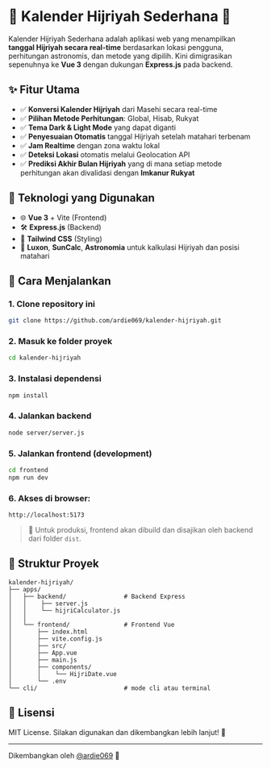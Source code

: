 # 📅 Kalender Hijriyah Sederhana 🌙

Kalender Hijriyah Sederhana adalah aplikasi web yang menampilkan **tanggal Hijriyah secara real-time** berdasarkan lokasi pengguna, perhitungan astronomis, dan metode yang dipilih. Kini dimigrasikan sepenuhnya ke **Vue 3** dengan dukungan **Express.js** pada backend.

## ✨ Fitur Utama

- ✅ **Konversi Kalender Hijriyah** dari Masehi secara real-time
- ✅ **Pilihan Metode Perhitungan**: Global, Hisab, Rukyat
- ✅ **Tema Dark & Light Mode** yang dapat diganti
- ✅ **Penyesuaian Otomatis** tanggal Hijriyah setelah matahari terbenam
- ✅ **Jam Realtime** dengan zona waktu lokal
- ✅ **Deteksi Lokasi** otomatis melalui Geolocation API
- ✅ **Prediksi Akhir Bulan Hijriyah** yang di mana setiap metode perhitungan akan divalidasi dengan **Imkanur Rukyat**

## 🔧 Teknologi yang Digunakan

- 🌐 **Vue 3** + Vite (Frontend)
- 🛠️ **Express.js** (Backend)
- 🎨 **Tailwind CSS** (Styling)
- 🧮 **Luxon**, **SunCalc**, **Astronomia** untuk kalkulasi Hijriyah dan posisi matahari

## 🚀 Cara Menjalankan

### 1. Clone repository ini
```sh
git clone https://github.com/ardie069/kalender-hijriyah.git
```

### 2. Masuk ke folder proyek
```sh
cd kalender-hijriyah
```

### 3. Instalasi dependensi
```sh
npm install
```

### 4. Jalankan backend
```sh
node server/server.js
```

### 5. Jalankan frontend (development)
```sh
cd frontend
npm run dev
```

### 6. Akses di browser:
```
http://localhost:5173
```

> 🧪 Untuk produksi, frontend akan dibuild dan disajikan oleh backend dari folder `dist`.

## 📁 Struktur Proyek

```
kalender-hijriyah/
├── apps/       
│   ├── backend/                # Backend Express
│   │    ├── server.js
│   │    └── hijriCalculator.js
│   │ 
│   └── frontend/               # Frontend Vue
│       ├── index.html
│       ├── vite.config.js
│       ├── src/
│       ├── App.vue
│       ├── main.js
│       ├── components/
│       │    └── HijriDate.vue
│       └── .env     
└── cli/                        # mode cli atau terminal
```

## 📝 Lisensi

MIT License. Silakan digunakan dan dikembangkan lebih lanjut! 🚀

---

Dikembangkan oleh [@ardie069](https://github.com/ardie069) 💫

